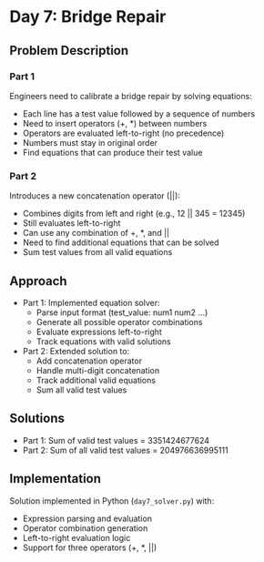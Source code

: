 # Day 7: Bridge Repair

## Problem Description

### Part 1
Engineers need to calibrate a bridge repair by solving equations:
- Each line has a test value followed by a sequence of numbers
- Need to insert operators (+, *) between numbers
- Operators are evaluated left-to-right (no precedence)
- Numbers must stay in original order
- Find equations that can produce their test value

### Part 2
Introduces a new concatenation operator (||):
- Combines digits from left and right (e.g., 12 || 345 = 12345)
- Still evaluates left-to-right
- Can use any combination of +, *, and ||
- Need to find additional equations that can be solved
- Sum test values from all valid equations

## Approach
- Part 1: Implemented equation solver:
  - Parse input format (test_value: num1 num2 ...)
  - Generate all possible operator combinations
  - Evaluate expressions left-to-right
  - Track equations with valid solutions
- Part 2: Extended solution to:
  - Add concatenation operator
  - Handle multi-digit concatenation
  - Track additional valid equations
  - Sum all valid test values

## Solutions
- Part 1: Sum of valid test values = 3351424677624
- Part 2: Sum of all valid test values = 204976636995111

## Implementation
Solution implemented in Python (`day7_solver.py`) with:
- Expression parsing and evaluation
- Operator combination generation
- Left-to-right evaluation logic
- Support for three operators (+, *, ||) 